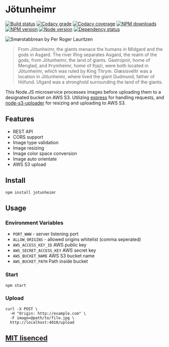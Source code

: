 # Jötunheimr

[![Build status](https://img.shields.io/wercker/ci/552f80a659f9ea486f002130.svg "Build status")](https://app.wercker.com/project/bykey/b8d659a121c19fa628f5e982b3daea04)
[![Codacy grade](https://img.shields.io/codacy/grade/59d607d0e311408885e418004068ea58.svg "Codacy grade")](https://www.codacy.com/app/starefossen/Jotunheimr)
[![Codacy coverage](https://img.shields.io/codacy/coverage/59d607d0e311408885e418004068ea58.svg "Codacy coverage")](https://www.codacy.com/app/starefossen/Jotunheimr)
[![NPM downloads](https://img.shields.io/npm/dm/jotunheimr.svg "NPM downloads")](https://www.npmjs.com/package/jotunheimr)
[![NPM version](https://img.shields.io/npm/v/jotunheimr.svg "NPM version")](https://www.npmjs.com/package/jotunheimr)
[![Node version](https://img.shields.io/node/v/jotunheimr.svg "Node version")](https://www.npmjs.com/package/jotunheimr)
[![Dependency status](https://img.shields.io/david/Turistforeningen/Jotunheimr.svg "Dependency status")](https://david-dm.org/Turistforeningen/Jotunheimr)

![Smørstabbrean by Per Roger Lauritzen](https://raw.githubusercontent.com/Turistforeningen/Jotunheimr/master/images/jotunheimen.png)

> From Jötunheimr, the giants menace the humans in Midgard and the gods in
> Asgard. The river Ifing separates Asgard, the realm of the gods, from
> Jötunheimr, the land of giants. Gastropnir, home of Menglad, and Þrymheimr,
> home of Þjazi, were both located in Jötunheimr, which was ruled by King Thrym.
> Glæsisvellir was a location in Jötunheimr, where lived the giant Gudmund,
> father of Höfund. Utgard was a stronghold surrounding the land of the
> giants.

This Node.JS microservice processes images before uploading them to a designated
bucket on AWS S3. Utilizing [express](https://github.com/strongloop/express) for
handling requests, and
[node-s3-uploader](https://github.com/Turistforeningen/node-s3-uploader) for
resizing and uploading to AWS S3.

## Features

* REST API
* CORS support
* Image type validation
* Image resizing
* Image color space conversion
* Image auto orientate
* AWS S3 upload

## Install

```
npm install jotunheimr
```

## Usage

### Environment Variables

* `PORT_WWW` - server listening port
* `ALLOW_ORIGINS` - allowed origins whitelist (comma seperated)
* `AWS_ACCESS_KEY_ID` AWS public key
* `AWS_SECRET_ACCESS_KEY` AWS secret key
* `AWS_BUCKET_NAME` AWS S3 bucket name
* `AWS_BUCKET_PATH` Path inside bucket

### Start

```
npm start
```

### Upload

```
curl -X POST \
  -H "Origin: http://example.com" \
  -F image=@path/to/file.jpg \
  http://localhost:4010/upload
```

## [MIT lisenced](https://github.com/Turistforeningen/Jotunheimr/blob/master/LICENSE)
